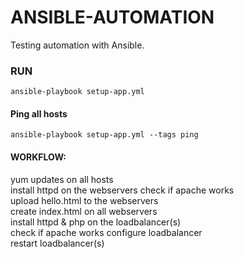 # ANSIBLE-AUTOMATION
Testing automation with Ansible.  

### RUN
`ansible-playbook setup-app.yml`

#### Ping all hosts
`ansible-playbook setup-app.yml --tags ping`

#### WORKFLOW:
yum updates on all hosts  
install httpd on the webservers
check if apache works  
upload hello.html to the webservers  
create index.html on all webservers  
install httpd & php on the loadbalancer(s)  
check if apache works
configure loadbalancer  
restart loadbalancer(s)